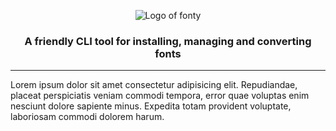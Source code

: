 <p align="center">
  <img src="https://raw.githubusercontent.com/jamesssooi/fonty/feat/readme/art/logo.png" alt="Logo of fonty">
</p>

<h3 align="center">A friendly CLI tool for installing, managing and converting fonts</h3>

---

Lorem ipsum dolor sit amet consectetur adipisicing elit. Repudiandae, placeat perspiciatis veniam commodi tempora, error quae voluptas enim nesciunt dolore sapiente minus. Expedita totam provident voluptate, laboriosam commodi dolorem harum.


